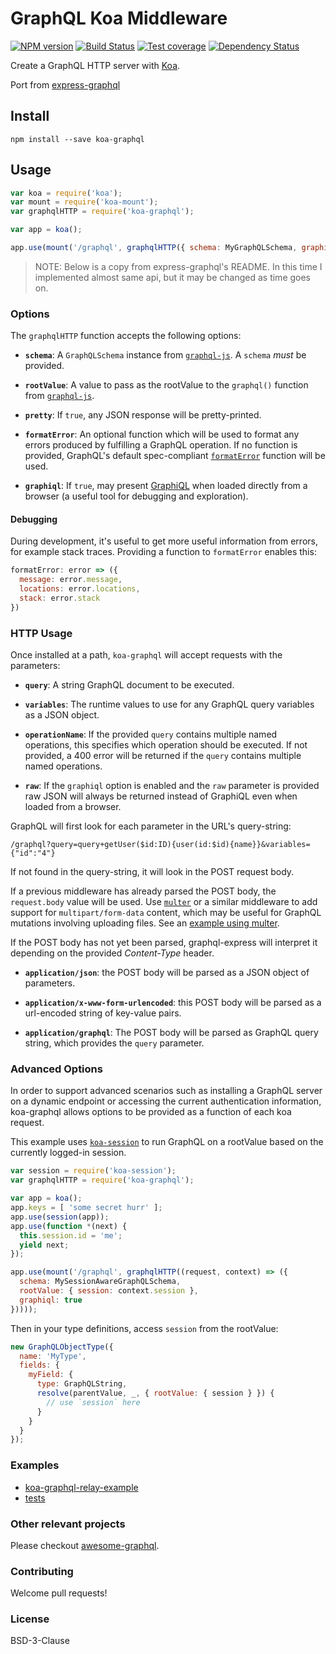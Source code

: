 # GraphQL Koa Middleware

[![NPM version][npm-image]][npm-url]
[![Build Status][travis-image]][travis-url]
[![Test coverage][coveralls-image]][coveralls-url]
[![Dependency Status][david_img]][david_site]

Create a GraphQL HTTP server with [Koa](http://koajs.com/).

Port from [express-graphql](https://github.com/graphql/express-graphql)

## Install

```
npm install --save koa-graphql
```

## Usage

```js
var koa = require('koa');
var mount = require('koa-mount');
var graphqlHTTP = require('koa-graphql');

var app = koa();

app.use(mount('/graphql', graphqlHTTP({ schema: MyGraphQLSchema, graphiql: true })));
```

> NOTE: Below is a copy from express-graphql's README. In this time I implemented almost same api, but it may be changed as time goes on.

### Options

The `graphqlHTTP` function accepts the following options:

  * **`schema`**: A `GraphQLSchema` instance from [`graphql-js`][].
    A `schema` *must* be provided.

  * **`rootValue`**: A value to pass as the rootValue to the `graphql()`
    function from [`graphql-js`][].

  * **`pretty`**: If `true`, any JSON response will be pretty-printed.

  * **`formatError`**: An optional function which will be used to format any
    errors produced by fulfilling a GraphQL operation. If no function is
    provided, GraphQL's default spec-compliant [`formatError`][] function will
    be used.

  * **`graphiql`**: If `true`, may present [GraphiQL][] when loaded directly
    from a browser (a useful tool for debugging and exploration).

#### Debugging

During development, it's useful to get more useful information from errors, for
example stack traces. Providing a function to `formatError` enables this:

```js
formatError: error => ({
  message: error.message,
  locations: error.locations,
  stack: error.stack
})
```


### HTTP Usage

Once installed at a path, `koa-graphql` will accept requests with
the parameters:

  * **`query`**: A string GraphQL document to be executed.

  * **`variables`**: The runtime values to use for any GraphQL query variables
    as a JSON object.

  * **`operationName`**: If the provided `query` contains multiple named
    operations, this specifies which operation should be executed. If not
    provided, a 400 error will be returned if the `query` contains multiple
    named operations.

  * **`raw`**: If the `graphiql` option is enabled and the `raw` parameter is
    provided raw JSON will always be returned instead of GraphiQL even when
    loaded from a browser.

GraphQL will first look for each parameter in the URL's query-string:

```
/graphql?query=query+getUser($id:ID){user(id:$id){name}}&variables={"id":"4"}
```

If not found in the query-string, it will look in the POST request body.

If a previous middleware has already parsed the POST body, the `request.body`
value will be used. Use [`multer`][] or a similar middleware to add support
for `multipart/form-data` content, which may be useful for GraphQL mutations
involving uploading files. See an [example using multer](https://github.com/chentsulin/koa-graphql/blob/master/src/__tests__/http-test.js#L599).

If the POST body has not yet been parsed, graphql-express will interpret it
depending on the provided *Content-Type* header.

  * **`application/json`**: the POST body will be parsed as a JSON
    object of parameters.

  * **`application/x-www-form-urlencoded`**: this POST body will be
    parsed as a url-encoded string of key-value pairs.

  * **`application/graphql`**: The POST body will be parsed as GraphQL
    query string, which provides the `query` parameter.

### Advanced Options

In order to support advanced scenarios such as installing a GraphQL server on a
dynamic endpoint or accessing the current authentication information,
koa-graphql allows options to be provided as a function of each
koa request.

This example uses [`koa-session`][] to run GraphQL on a rootValue based on
the currently logged-in session.

```js
var session = require('koa-session');
var graphqlHTTP = require('koa-graphql');

var app = koa();
app.keys = [ 'some secret hurr' ];
app.use(session(app));
app.use(function *(next) {
  this.session.id = 'me';
  yield next;
});

app.use(mount('/graphql', graphqlHTTP((request, context) => ({
  schema: MySessionAwareGraphQLSchema,
  rootValue: { session: context.session },
  graphiql: true
}))));
```

Then in your type definitions, access `session` from the rootValue:

```js
new GraphQLObjectType({
  name: 'MyType',
  fields: {
    myField: {
      type: GraphQLString,
      resolve(parentValue, _, { rootValue: { session } }) {
        // use `session` here
      }
    }
  }
});
```

### Examples

- [koa-graphql-relay-example](https://github.com/chentsulin/koa-graphql-relay-example)
- [tests](https://github.com/chentsulin/koa-graphql/blob/master/src/__tests__/http-test.js)

### Other relevant projects

Please checkout [awesome-graphql](https://github.com/chentsulin/awesome-graphql).

### Contributing

Welcome pull requests!

### License

BSD-3-Clause

[`graphql-js`]: https://github.com/graphql/graphql-js
[`formatError`]: https://github.com/graphql/graphql-js/blob/master/src/error/formatError.js
[GraphiQL]: https://github.com/graphql/graphiql
[`multer`]: https://github.com/expressjs/multer
[`koa-session`]: https://github.com/koajs/session
[npm-image]: https://img.shields.io/npm/v/koa-graphql.svg?style=flat-square
[npm-url]: https://npmjs.org/package/koa-graphql
[travis-image]: https://travis-ci.org/chentsulin/koa-graphql.svg?branch=master
[travis-url]: https://travis-ci.org/chentsulin/koa-graphql
[coveralls-image]: https://coveralls.io/repos/chentsulin/koa-graphql/badge.svg?branch=master&service=github
[coveralls-url]: https://coveralls.io/github/chentsulin/koa-graphql?branch=master
[david_img]: https://david-dm.org/chentsulin/koa-graphql.svg
[david_site]: https://david-dm.org/chentsulin/koa-graphql
